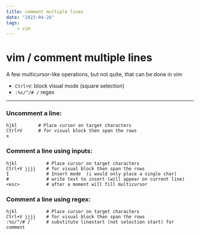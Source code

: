 ```yaml
---
title: comment multiple lines
date: "2023-04-26"
tags:
    - vim
---
```


# vim / comment multiple lines

A few multicursor-like operations, but not quite, that can be done in vim

- `Ctrl+V`: block visual mode (square selection)
- `:%s/^/# /` regex

--- 

### Uncomment a line:
```
hjkl        # Place cursor on target characters
Ctrl+V      # for visual block then span the rows
x
```

### Comment a line using inputs:

```
hjkl           # Place cursor on target characters
Ctrl+V jjjj    # for visual block then span the rows
I              # Insert mode  (i would only place a single char)
#              # write text to insert (will appear on current line)
<esc>          # after a moment will fill multicursor
```

### Comment a line using regex:
```
hjkl           # Place cursor on target characters
Ctrl+V jjjj    # for visual block then span the rows
:%s/^/# /      # substitute linestart (not selection start) for comment
```
